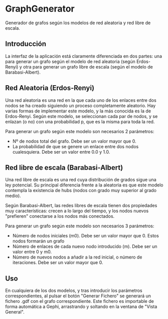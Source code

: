# GraphGenerator
Generador de grafos según los modelos de red aleatoria y red libre de escala.

Introducción
------------
La interfaz de la aplicación está claramente diferenciada en dos partes: una para generar un grafo según el modelo de red aleatoria (según Erdos-Renyi) y otra para generar un grafo libre de escala (según el modelo de Barabasi-Albert).


Red Aleatoria (Erdos-Renyi)
---------------------------
Una red aleatoria es una red en la que cada uno de los enlaces entre dos nodos se ha creado siguiendo un proceso completamente aleatorio. Hay varias formas de implementar este modelo, y la más conocida es la de Erdos-Renyi. Según este modelo, se seleccionan cada par de nodos, y se enlazan (o no) con una probabilidad p, que es la misma para toda la red.

Para generar un grafo según este modelo son necesarios 2 parámetros: 
- Nº de nodos total del grafo. Debe ser un valor mayor que 0.
- La probabilidad de que se genere un enlace entre dos nodos cualesquiera. Debe ser un valor entre 0.0 y 1.0.


Red libre de escala (Barabasi-Albert)
-------------------------------------
Una red libre de escala es una red cuya distribución de grados sigue una ley potencial. Su principal diferencia frente a la aleatoria es que este modelo contempla la existencia de hubs (nodos con grado muy superior al grado medio).

Según Barabasi-Albert, las redes libres de escala tienen dos propiedades muy características: crecen a lo largo del tiempo, y los nodos nuevos "prefieren" conectarse a los nodos más conectados.

Para generar un grafo según este modelo son necesarios 3 parámetros:
- Número de nodos iniciales (m0). Debe ser un valor mayor que 0. Estos nodos formarán un grafo 
- Número de enlaces de cada nuevo nodo introducido (m). Debe ser un valor entre 0 y m0.
- Número de nuevos nodos a añadir a la red inicial, o número de iteraciones. Debe ser un valor mayor que 0.


Uso
---
En cualquiera de los dos modelos, y tras introducir los parámetros correspondientes, al pulsar el botón "Generar Fichero" se generará un fichero .gdf con el grafo correspondiente. Este fichero es importable de forma automática a Gephi, arrastrando y soltando en la ventana de "Vista General".